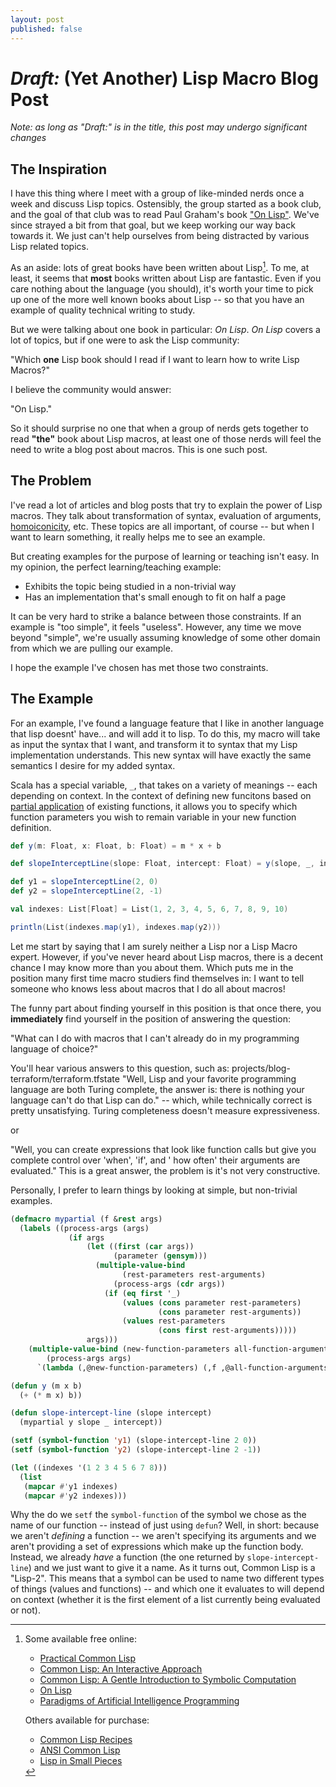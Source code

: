```yaml
---
layout: post
published: false
---
```


# _Draft:_ (Yet Another) Lisp Macro Blog Post

_Note: as long as "Draft:" is in the title, this post may undergo significant changes_

## The Inspiration

I have this thing where I meet with a group of like-minded nerds once a week and discuss Lisp topics. Ostensibly, the
group started as a book club, and the goal of that club was to read Paul Graham's
book ["On Lisp"](http://www.paulgraham.com/onlisp.html).
We've since strayed a bit from that goal, but we keep working our way back towards it. We just can't help ourselves from
being distracted by various Lisp related topics.

As an aside: lots of great books have been written about Lisp[^1]. To me, at least, it seems that **most** books written
about Lisp are fantastic. Even if you care nothing about the language (you should),
it's worth your time to pick up one of the more well known books about Lisp -- so that you have an example of quality
technical writing to study.

But we were talking about one book in particular: _On Lisp_. _On Lisp_ covers a lot of topics, but if one were to ask
the Lisp community:

"Which **one** Lisp book should I read if I want to learn how to write Lisp Macros?"

I believe the community would answer:

"On Lisp."

So it should surprise no one that when a group of nerds gets together to read **"the"** book about Lisp macros, at least
one of those nerds will feel the need to write a blog post about macros. This is one such post.

## The Problem

I've read a lot of articles and blog posts that try to explain the power of Lisp macros. They talk about transformation
of syntax, evaluation of arguments, [homoiconicity](https://en.wikipedia.org/wiki/Homoiconicity), etc.
These topics are all important, of course -- but when I want to learn something, it really helps me to see an example.

But creating examples for the purpose of learning or teaching isn't easy. In my opinion, the perfect learning/teaching
example:

* Exhibits the topic being studied in a non-trivial way
* Has an implementation that's small enough to fit on half a page

It can be very hard to strike a balance between those constraints. If an example is "too simple", it feels "useless".
However, any time we move beyond "simple", we're usually assuming knowledge of some other domain from which we are
pulling
our example.

I hope the example I've chosen has met those two constraints.

<!---
So the question becomes: What do we want an example to show? Well, I would propose that the answer to that question is
the same as this one:
What makes macros so powerful? What can I do with a macro that I can't with another language?

Lisp macros give you (the programmer) power traditionally reserved for the language compiler and language interpreter
authors. They do this
by providing you (the programmer) a way to transform syntax during the Lisp evaluation process. When writing code (a
macro) to transform syntax,
you have the full power of the Lisp language at your disposal.

Given that answer, the route I took was this: Find a feature in another language that Lisp doesn't have... and add it to
Lisp!
--->

## The Example

For an example, I've found a language feature that I like in another language that lisp doesnt' have... and will add it
to lisp. To do this, my macro will take as input the syntax that I want, and transform
it to syntax that my Lisp implementation understands. This new syntax will have exactly the same semantics I desire for
my added syntax.

Scala has a special variable, `_`, that takes on a variety of meanings -- each depending on context. In the context of
defining new funcitons based on [partial application](https://en.wikipedia.org/wiki/Partial_application) of existing
functions, it allows you to specify
which function parameters you wish to remain variable in your new function definition.

```scala
def y(m: Float, x: Float, b: Float) = m * x + b

def slopeInterceptLine(slope: Float, intercept: Float) = y(slope, _, intercept)

def y1 = slopeInterceptLine(2, 0)
def y2 = slopeInterceptLine(2, -1)

val indexes: List[Float] = List(1, 2, 3, 4, 5, 6, 7, 8, 9, 10)

println(List(indexes.map(y1), indexes.map(y2)))
```

Let me start by saying that I am surely neither a Lisp nor a Lisp Macro expert. However, if you've never heard about
Lisp macros, there is a decent chance I may know more than you about them. Which puts me in the position
many first time macro studiers find themselves in: I want to tell someone who knows less about macros that I do all
about macros!

The funny part about finding yourself in this position is that once there, you **immediately** find yourself in the
position of answering the question:

"What can I do with macros that I can't already do in my programming language of choice?"

You'll hear various answers to this question, such as:
projects/blog-terraform/terraform.tfstate
"Well, Lisp and your favorite programming language are both Turing complete, the answer is: there is nothing your
language can't do that Lisp can do." -- which, while technically correct is pretty unsatisfying. Turing completeness
doesn't measure expressiveness.

or

"Well, you can create expressions that look like function calls but give you complete control over 'when', 'if', and '
how often' their arguments are evaluated." This is a great answer, the problem is it's not very constructive.

Personally, I prefer to learn things by looking at simple, but non-trivial examples.

```lisp
(defmacro mypartial (f &rest args)
  (labels ((process-args (args)
             (if args
                 (let ((first (car args))
                       (parameter (gensym)))
                   (multiple-value-bind
                         (rest-parameters rest-arguments)
                       (process-args (cdr args))
                     (if (eq first '_)
                         (values (cons parameter rest-parameters)
                                 (cons parameter rest-arguments))
                         (values rest-parameters
                                 (cons first rest-arguments)))))
                 args)))
    (multiple-value-bind (new-function-parameters all-function-arguments)
        (process-args args)
      `(lambda (,@new-function-parameters) (,f ,@all-function-arguments)))))

(defun y (m x b)
  (+ (* m x) b))

(defun slope-intercept-line (slope intercept)
  (mypartial y slope _ intercept))

(setf (symbol-function 'y1) (slope-intercept-line 2 0))
(setf (symbol-function 'y2) (slope-intercept-line 2 -1))

(let ((indexes '(1 2 3 4 5 6 7 8)))
  (list
   (mapcar #'y1 indexes)
   (mapcar #'y2 indexes)))
```

Why the do we `setf` the `symbol-function` of the symbol we chose as the name of our function -- instead of just
using `defun`? Well, in short: because we
aren't _defining_ a function -- we aren't specifying its arguments and we aren't providing a set of expressions which
make up the function body. Instead, we
already _have_ a function (the one returned by `slope-intercept-line`) and we just want to give it a name. As it turns
out, Common Lisp is a "Lisp-2". This means
that a symbol can be used to name two different types of things (values and functions) -- and which one it evaluates to
will depend on context (whether it is the first
element of a list currently being evaluated or not).

<!---@formatter:off--->
[^1]: Some available free online:
    * [Practical Common Lisp](https://gigamonkeys.com/book/)
    * [Common Lisp: An Interactive Approach](https://cse.buffalo.edu/~shapiro/Commonlisp/)
    * [Common Lisp: A Gentle Introduction to Symbolic Computation](https://www.cs.cmu.edu/~dst/LispBook/)
    * [On Lisp](http://www.paulgraham.com/onlisp.html)
    * [Paradigms of Artificial Intelligence Programming](https://github.com/norvig/paip-lisp)

    Others available for purchase:
    * [Common Lisp Recipes](http://weitz.de/cl-recipes/)
    * [ANSI Common Lisp](http://www.paulgraham.com/acl.html)
    * [Lisp in Small Pieces](https://www.cambridge.org/core/books/lisp-in-small-pieces/66FD2BE3EDDDC68CA87D652C82CF849E)
<!---@formatter:on--->
